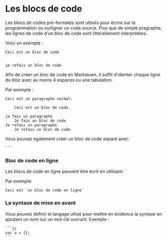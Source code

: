 # Les blocs de code

Les blocs de codes pré-formatés sont utlisés pour écrire sur la programmation ou surligner un code source. Plus que de simple pragraphe, les lignes de code d'un bloc de code sont litterallement interprétées.

Voici un exemple :

```
Ceci est un bloc de code
 
```
```
je refais un bloc de code

```
Afin de créer un bloc de code en Markdown, il suffit d'identer chaque ligne du bloc avec au moins 4 espaces ou une tabulation.

Par exemple :

```
Ceci est un paragraphe normal:

    Ceci est un bloc de code. 
```
```
je fais un paragraphe  
	Je fais un bloc de code  
Je refais un paragraphe  
	Je refais un bloc de code
```

Vous pouvez également créer un bloc de code separé avec:

    ```

### Bloc de code en ligne

Les blocs de code en ligne peuvent être écrit en utilisant: `

Par exemple:

    Ceci est `un bloc de code en ligne`

### La syntaxe de mise en avant 

Vous pouvez definir le langage utlisé pour mettre en évidence la syntaxe en ajoutant un nom sur un mot clé ouvrant. Exemple : 

    ```js
    var a = {};
    ```
